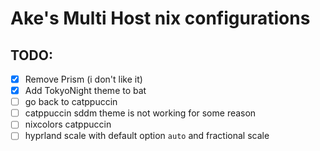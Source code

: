 # Ake's Multi Host nix configurations

## TODO:

- [x] Remove Prism (i don't like it)
- [x] Add TokyoNight theme to bat
- [ ] go back to catppuccin
- [ ] catppuccin sddm theme is not working for some reason
- [ ] nixcolors catppuccin
- [ ] hyprland scale with default option `auto` and fractional scale

